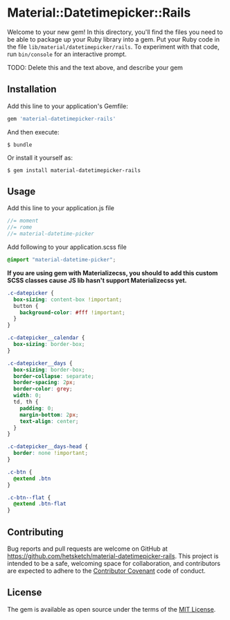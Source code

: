 # Material::Datetimepicker::Rails

Welcome to your new gem! In this directory, you'll find the files you need to be able to package up your Ruby library into a gem. Put your Ruby code in the file `lib/material/datetimepicker/rails`. To experiment with that code, run `bin/console` for an interactive prompt.

TODO: Delete this and the text above, and describe your gem

## Installation

Add this line to your application's Gemfile:

```ruby
gem 'material-datetimepicker-rails'
```

And then execute:

    $ bundle

Or install it yourself as:

    $ gem install material-datetimepicker-rails

## Usage

Add this line to your application.js file
```js
//= moment
//= rome
//= material-datetime-picker
````

Add following to your application.scss file
```scss
@import "material-datetime-picker";
```

**If you are using gem with Materializecss, you should to add this custom SCSS classes cause JS lib hasn't support Materializecss yet.**

```scss
.c-datepicker {
  box-sizing: content-box !important;
  button {
    background-color: #fff !important;
  }
}

.c-datepicker__calendar {
  box-sizing: border-box;
}

.c-datepicker__days {
  box-sizing: border-box;
  border-collapse: separate;
  border-spacing: 2px;
  border-color: grey;
  width: 0;
  td, th {
    padding: 0;
    margin-bottom: 2px;
    text-align: center;
  }
}

.c-datepicker__days-head {
  border: none !important;
}

.c-btn {
  @extend .btn
}

.c-btn--flat {
  @extend .btn-flat
}
```
## Contributing

Bug reports and pull requests are welcome on GitHub at https://github.com/hetsketch/material-datetimepicker-rails. This project is intended to be a safe, welcoming space for collaboration, and contributors are expected to adhere to the [Contributor Covenant](http://contributor-covenant.org) code of conduct.


## License

The gem is available as open source under the terms of the [MIT License](http://opensource.org/licenses/MIT).

